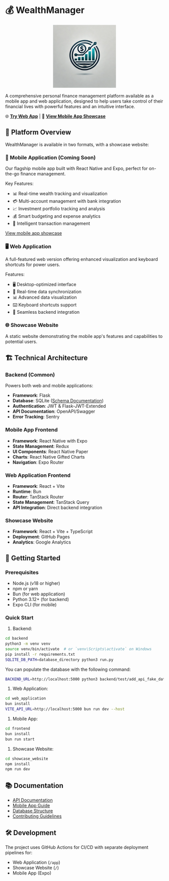 # 💰 WealthManager

<p align="center">
  <img src="frontend/assets/images/logo.png" alt="WealthManager Logo" width="200"/>
</p>

A comprehensive personal finance management platform available as a mobile app and web application, designed to help users take control of their financial lives with powerful features and an intuitive interface.

🌐 **[Try Web App](https://alanjumeaucourt.github.io/wealth_manager/app)** |
🎯 **[View Mobile App Showcase](https://alanjumeaucourt.github.io/wealth_manager)**

## 🎯 Platform Overview

WealthManager is available in two formats, with a showcase website:

### 📱 Mobile Application (Coming Soon)
Our flagship mobile app built with React Native and Expo, perfect for on-the-go finance management.

Key Features:
- 📊 Real-time wealth tracking and visualization
- 💳 Multi-account management with bank integration
- 📈 Investment portfolio tracking and analysis
- 💰 Smart budgeting and expense analytics
- 🔄 Intelligent transaction management

[View mobile app showcase](frontend/README.md)

### 🖥️ Web Application
A full-featured web version offering enhanced visualization and keyboard shortcuts for power users.

Features:
- 🖥️ Desktop-optimized interface
- 🚀 Real-time data synchronization
- 📊 Advanced data visualization
- ⌨️ Keyboard shortcuts support
- 🔄 Seamless backend integration

### 🌐 Showcase Website
A static website demonstrating the mobile app's features and capabilities to potential users.

## 🏗 Technical Architecture

### Backend (Common)
Powers both web and mobile applications:
- **Framework**: Flask
- **Database**: SQLite ([Schema Documentation](DATABASE_STRUCTURE.md))
- **Authentication**: JWT & Flask-JWT-Extended
- **API Documentation**: OpenAPI/Swagger
- **Error Tracking**: Sentry

### Mobile App Frontend
- **Framework**: React Native with Expo
- **State Management**: Redux
- **UI Components**: React Native Paper
- **Charts**: React Native Gifted Charts
- **Navigation**: Expo Router

### Web Application Frontend
- **Framework**: React + Vite
- **Runtime**: Bun
- **Router**: TanStack Router
- **State Management**: TanStack Query
- **API Integration**: Direct backend integration

### Showcase Website
- **Framework**: React + Vite + TypeScript
- **Deployment**: GitHub Pages
- **Analytics**: Google Analytics

## 🚀 Getting Started

### Prerequisites
- Node.js (v18 or higher)
- npm or yarn
- Bun (for web application)
- Python 3.12+ (for backend)
- Expo CLI (for mobile)

### Quick Start

1. Backend:
```bash
cd backend
python3 -m venv venv
source venv/bin/activate  # or `venv\Scripts\activate` on Windows
pip install -r requirements.txt
SQLITE_DB_PATH=database_directory python3 run.py
```

You can populate the database with the following command:
```bash
BACKEND_URL=http://localhost:5000 python3 backend/test/add_api_fake_data.py --months 12
```

1. Web Application:
```bash
cd web_application
bun install
VITE_API_URL=http://localhost:5000 bun run dev --host
```

1. Mobile App:
```bash
cd frontend
bun install
bun run start
```

1. Showcase Website:
```bash
cd showcase_website
npm install
npm run dev
```

## 📚 Documentation
- [API Documentation](backend/README.md)
- [Mobile App Guide](frontend/README.md)
- [Database Structure](DATABASE_STRUCTURE.md)
- [Contributing Guidelines](CONTRIBUTING.md)

## 🛠 Development

The project uses GitHub Actions for CI/CD with separate deployment pipelines for:
- Web Application (`/app`)
- Showcase Website (`/`)
- Mobile App (Expo)


